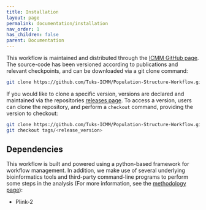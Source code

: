 ```yaml
---
title: Installation
layout: page
permalink: documentation/installation
nav_order: 1
has_children: false
parent: Documentation
---
```



This workflow is maintained and distributed through the [ICMM GitHub page](https://github.com/Tuks-ICMM). The source-code has been versioned according to publications and relevant checkpoints, and can be downloaded via a git clone command:

```bash
git clone https://github.com/Tuks-ICMM/Population-Structure-Workflow.git
```

If you would like to clone a specific version, versions are declared and maintained via the repositories [releases page](https://github.com/Tuks-ICMM/VCF-Validation-Workflow/tags). To access a version, users can clone the repository, and perform a <code>checkout</code> command, providing the version to checkout:

```bash
git clone https://github.com/Tuks-ICMM/Population-Structure-Workflow.git
git checkout tags/<release_version>
```

## Dependencies

This workflow is built and powered using a python-based framework for workflow management. In addition, we make use of several underlying bioinformatics tools and third-party command-line programs to perform some steps in the analysis (For more information, see the [methodology page](/workflow/methodology)):

- Plink-2


